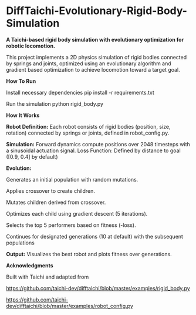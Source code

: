 # DiffTaichi-Evolutionary-Rigid-Body-Simulation

**A Taichi-based rigid body simulation with evolutionary optimization for robotic locomotion.**

This project implements a 2D physics simulation of rigid bodies connected by springs and joints, optimized using an evolutionary algorithm and gradient based optimization to achieve locomotion toward a target goal.

**How To Run**

Install necessary dependencies
pip install -r requirements.txt

Run the simulation
python rigid_body.py

**How It Works**

**Robot Definition:** Each robot consists of rigid bodies (position, size, rotation) connected by springs or joints, defined in robot_config.py.

**Simulation:** Forward dynamics compute positions over 2048 timesteps with a sinusoidal actuation signal.
Loss Function: Defined by distance to goal ([0.9, 0.4] by default)

**Evolution:**

Generates an initial population with random mutations.

Applies crossover to create children.

Mutates children derived from crossover.

Optimizes each child using gradient descent (5 iterations).

Selects the top 5 performers based on fitness (-loss).

Continues for designated generations (10 at default) with the subsequent populations

**Output:** Visualizes the best robot and plots fitness over generations.

**Acknowledgments**

Built with Taichi and adapted from

https://github.com/taichi-dev/difftaichi/blob/master/examples/rigid_body.py

https://github.com/taichi-dev/difftaichi/blob/master/examples/robot_config.py
